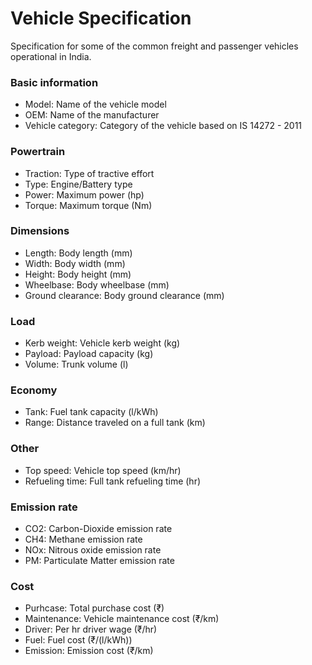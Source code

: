 # Vehicle Specification

Specification for some of the common freight and passenger vehicles operational in India.

### Basic information

- Model: Name of the vehicle model
- OEM: Name of the manufacturer
- Vehicle category: Category of the vehicle based on IS 14272 - 2011

### Powertrain

- Traction: Type of tractive effort
- Type: Engine/Battery type
- Power: Maximum power (hp)
- Torque: Maximum torque (Nm)

### Dimensions

- Length: Body length (mm)
- Width: Body width (mm)
- Height: Body height (mm)
- Wheelbase: Body wheelbase (mm)
- Ground clearance: Body ground clearance (mm)

### Load

- Kerb weight: Vehicle kerb weight (kg)
- Payload: Payload capacity (kg)
- Volume: Trunk volume (l)

### Economy

- Tank: Fuel tank capacity (l/kWh)
- Range: Distance traveled on a full tank (km)

### Other

- Top speed: Vehicle top speed (km/hr)
- Refueling time: Full tank refueling time (hr)

### Emission rate

- CO2: Carbon-Dioxide emission rate
- CH4: Methane emission rate
- NOx: Nitrous oxide emission rate
- PM: Particulate Matter emission rate

### Cost

- Purhcase: Total purchase cost (₹)
- Maintenance: Vehicle maintenance cost (₹/km)
- Driver: Per hr driver wage (₹/hr)
- Fuel: Fuel cost (₹/(l/kWh))
- Emission: Emission cost (₹/km)
